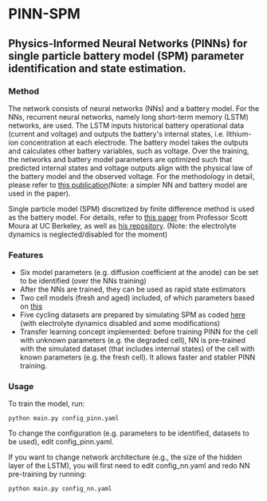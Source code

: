 # PINN-SPM

## Physics-Informed Neural Networks (PINNs) for single particle battery model (SPM) parameter identification and state estimation. 

### Method
The network consists of neural networks (NNs) and a battery model. For the NNs, recurrent neural networks, namely long short-term memory (LSTM) networks, are used. The LSTM inputs historical battery operational data (current and voltage) and outputs the battery's internal states, i.e. lithium-ion concentration at each electrode. The battery model takes the outputs and calculates other battery variables, such as voltage. Over the training, the networks and battery model parameters are optimized such that predicted internal states and voltage outputs align with the physical law of the battery model and the observed voltage. For the methodology in detail, please refer to [this publication](https://ieeexplore.ieee.org/document/10644822)(Note: a simpler NN and battery model are used in the paper).

Single particle model (SPM) discretized by finite difference method is used as the battery model. For details, refer to [this paper](https://ecal.studentorg.berkeley.edu/pubs/SPMe-Obs-Journal-Final.pdf) from Professor Scott Moura at UC Berkeley, as well as [his repository](https://github.com/scott-moura/SPMeT). (Note: the electrolyte dynamics is neglected/disabled for the moment)

### Features
- Six model parameters (e.g. diffusion coefficient at the anode) can be set to be identified (over the NNs training)
- After the NNs are trained, they can be used as rapid state estimators
- Two cell models (fresh and aged) included, of which parameters based on [this](https://github.com/scott-moura/SPMeT/blob/master/param/params_LCO.m)
- Five cycling datasets are prepared by simulating SPM as coded [here](https://github.com/scott-moura/SPMeT/blob/master/spme.m) (with electrolyte dynamics disabled and some modifications)
- Transfer learning concept implemented: before training PINN for the cell with unknown parameters (e.g. the degraded cell), NN is pre-trained with the simulated dataset (that includes internal states) of the cell with known parameters (e.g. the fresh cell). It allows faster and stabler PINN training.

### Usage
To train the model, run:
```console
python main.py config_pinn.yaml
```

To change the configuration (e.g. parameters to be identified, datasets to be used), edit config_pinn.yaml.

If you want to change network architecture (e.g., the size of the hidden layer of the LSTM), you will first need to edit config_nn.yaml and redo NN pre-training by running:
```console
python main.py config_nn.yaml
```

